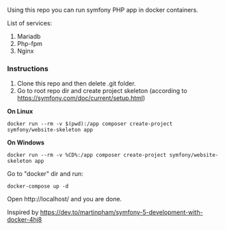 Using this repo you can run symfony PHP app in docker containers.

List of services:
1. Mariadb
2. Php-fpm
3. Nginx

### Instructions

1. Clone this repo and then delete .git folder.
2. Go to root repo dir and create project skeleton (according to https://symfony.com/doc/current/setup.html)

**On Linux**
```shell script
docker run --rm -v $(pwd):/app composer create-project symfony/website-skeleton app
```
**On Windows**
```shell script
docker run --rm -v %CD%:/app composer create-project symfony/website-skeleton app
```

Go to "docker" dir and run:
```shell script
docker-compose up -d
```

Open http://localhost/ and you are done.

Inspired by https://dev.to/martinpham/symfony-5-development-with-docker-4hj8